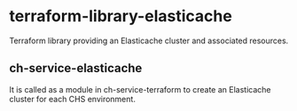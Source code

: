 # terraform-library-elasticache

Terraform library providing an Elasticache cluster and associated resources.

## ch-service-elasticache

It is called as a module in ch-service-terraform to create an Elasticache cluster for each CHS environment.
